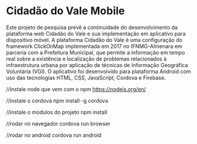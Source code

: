 <h1>Cidadão do Vale Mobile</h1>

<p>Este projeto de pesquisa prevê a continuidade do desenvolvimento da plataforma web Cidadão do Vale e sua implementação em aplicativo para dispositivo móvel. A plataforma Cidadão do Vale é uma configuração do framework ClickOnMap implementada em 2017 no IFNMG-Almenara em parceria com a Prefeitura Municipal, que permite a informação em tempo real sobre a existência e localização de problemas relacionados à infraestrutura urbana por aplicação de técnicas de Informação Geográfica Voluntária (VGI). O aplicativo foi desenvolvido para plataforma Android com uso das tecnologias HTML, CSS, JavaScript, Cordova e Firebase.</p>

//instale node que vem com o npm
https://nodejs.org/en/

//instale o cordova
npm install -g cordova

//instale o modulos do projeto
npm install

//rodar no navegador
cordova run browser

//rodar no android
cordova run android
